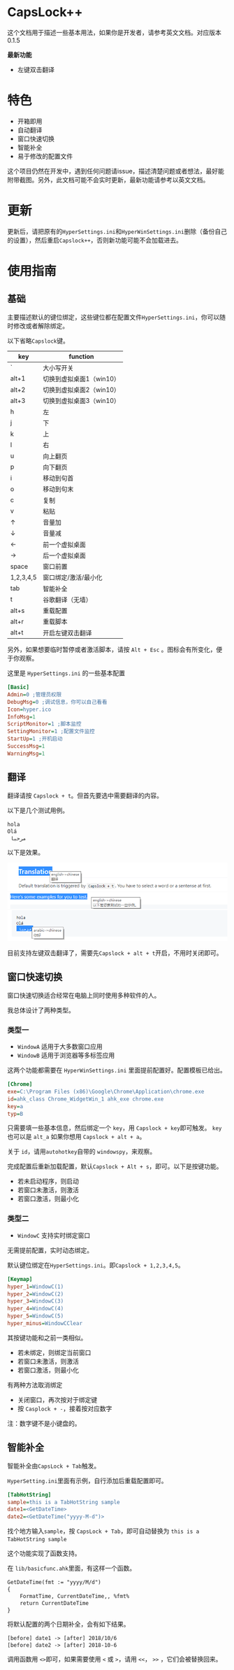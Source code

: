 # CapsLock++
这个文档用于描述一些基本用法，如果你是开发者，请参考英文文档。对应版本0.1.5

__最新功能__
- 左键双击翻译
# 特色
- 开箱即用
- 自动翻译
- 窗口快速切换
- 智能补全
- 易于修改的配置文件

这个项目仍然在开发中，遇到任何问题请issue，描述清楚问题或者想法，最好能附带截图。另外，此文档可能不会实时更新，最新功能请参考以英文文档。
# 更新
更新后，请把原有的`HyperSettings.ini`和`HyperWinSettings.ini`删除（备份自己的设置），然后重启`Capslock++`，否则新功能可能不会加载进去。
# 使用指南
## 基础
主要描述默认的键位绑定，这些键位都在配置文件`HyperSettings.ini`，你可以随时修改或者解除绑定。

以下省略`Capslock`键。

| key | function |
| ------ | ------ |
| ` | 大小写开关 |
| alt+1 | 切换到虚拟桌面1（win10） |
| alt+2 | 切换到虚拟桌面2（win10） |
| alt+3 | 切换到虚拟桌面3（win10） |
| h | 左 |
| j | 下 |
| k | 上 |
| l | 右 |
| u | 向上翻页 |
| p | 向下翻页 |
| i | 移动到句首 |
| o | 移动到句末 |
| c | 复制 |
| v | 粘贴 |
| ↑ | 音量加 |
| ↓ | 音量减 |
| ← | 前一个虚拟桌面 |
| → | 后一个虚拟桌面 |
| space | 窗口前置 |
| 1,2,3,4,5 | 窗口绑定/激活/最小化 |
| tab | 智能补全 |
| t | 谷歌翻译（无墙） |
| alt+s | 重载配置 |
| alt+r | 重载脚本 |
| alt+t | 开启左键双击翻译 |

另外，如果想要临时暂停或者激活脚本，请按 `Alt + Esc` 。图标会有所变化，便于你观察。

这里是 `HyperSettings.ini` 的一些基本配置

```ini
[Basic]
Admin=0 ;管理员权限
DebugMsg=0 ;调试信息，你可以自己看看
Icon=hyper.ico
InfoMsg=1
ScriptMonitor=1 ;脚本监控
SettingMonitor=1 ;配置文件监控
StartUp=1 ;开机启动
SuccessMsg=1
WarningMsg=1
```

## 翻译
翻译请按 `Capslock + t`。但首先要选中需要翻译的内容。

以下是几个测试用例。
```
hola
Olá
 مرحبا 
```
以下是效果。

![demo1](img/trans1.png)
![demo2](img/trans2.png)
![demo3](img/trans3.png)

目前支持左键双击翻译了，需要先`Capslock + alt + t`开启，不用时关闭即可。
## 窗口快速切换
窗口快速切换适合经常在电脑上同时使用多种软件的人。

我总体设计了两种类型。
### 类型一
- `WindowA` 适用于大多数窗口应用
- `WindowB` 适用于浏览器等多标签应用

这两个功能都需要在 `HyperWinSettings.ini` 里面提前配置好。配置模板已给出。
```ini
[Chrome]
exe=C:\Program Files (x86)\Google\Chrome\Application\chrome.exe
id=ahk_class Chrome_WidgetWin_1 ahk_exe chrome.exe
key=a
typ=B
```
只需要填一些基本信息，然后绑定一个 `key`，用 `Capslock + key`即可触发。
`key` 也可以是 `alt_a` 如果你想用 `Capslock + alt + a`。

关于 `id`，请用`autohotkey`自带的 `windowspy`，来观察。

完成配置后重新加载配置，默认`Capslock + Alt + s`，即可。以下是按键功能。
- 若未启动程序，则启动
- 若窗口未激活，则激活
- 若窗口激活，则最小化
  
### 类型二
- `WindowC` 支持实时绑定窗口

无需提前配置，实时动态绑定。

默认键位绑定在`HyperSettings.ini`。即`Capslock + 1,2,3,4,5`。
```ini
[Keymap]
hyper_1=WindowC(1)
hyper_2=WindowC(2)
hyper_3=WindowC(3)
hyper_4=WindowC(4)
hyper_5=WindowC(5)
hyper_minus=WindowCClear
```
其按键功能和之前一类相似。
- 若未绑定，则绑定当前窗口
- 若窗口未激活，则激活
- 若窗口激活，则最小化

有两种方法取消绑定
- 关闭窗口，再次按对于绑定键
- 按 `Casplock + -`，接着按对应数字

注：数字键不是小键盘的。

## 智能补全
智能补全由`CapsLock + Tab`触发。

`HyperSetting.ini`里面有示例，自行添加后重载配置即可。
```ini
[TabHotString]
sample=this is a TabHotString sample
date1=<GetDateTime>
date2=<GetDateTime("yyyy-M-d")>
```
找个地方输入`sample`，按 `CapsLock + Tab`，即可自动替换为 `this is a TabHotString sample`

这个功能实现了函数支持。

在 `lib/basicfunc.ahk`里面，有这样一个函数。
```ahk
GetDateTime(fmt := "yyyy/M/d")
{
    FormatTime, CurrentDateTime,, %fmt%
    return CurrentDateTime
}
```
将默认配置的两个日期补全，会有如下结果。
```
[before] date1 -> [after] 2018/10/6
[before] date2 -> [after] 2018-10-6
```

调用函数用 `<>`即可，如果需要使用 `<` 或 `>`，请用 `<<`， `>>` ，它们会被替换回来。 